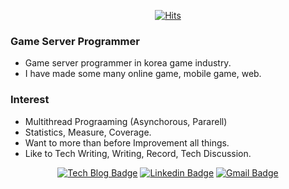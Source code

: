 <div align=center>

[![Hits](https://hits.seeyoufarm.com/api/count/incr/badge.svg?url=https%3A%2F%2Fgithub.com%2Felky84)](https://hits.seeyoufarm.com) 

</div>

### Game Server Programmer

- Game server programmer in korea game industry.
- I have made some many online game, mobile game, web.

### Interest

- Multithread Prograaming (Asynchorous, Pararell)
- Statistics, Measure, Coverage.
- Want to more than before Improvement all things.
- Like to Tech Writing, Writing, Record, Tech Discussion.

<div align=center>

[![Tech Blog Badge](http://img.shields.io/badge/-Tech%20blog-black?style=flat-square&logo=github&link=https://elky84.github.io/)](https://elky84.github.io/) 
[![Linkedin Badge](https://img.shields.io/badge/-LinkedIn-blue?style=flat-square&logo=Linkedin&logoColor=white&link=https://www.linkedin.com/in/elky-96299bb1//)](https://www.linkedin.com/in/elky-96299bb1/) 
[![Gmail Badge](https://img.shields.io/badge/-Gmail-d14836?style=flat-square&logo=Gmail&logoColor=white&link=mailto:snugyun01@gmail.com)](mailto:elky84@gmail.com)

</div>
